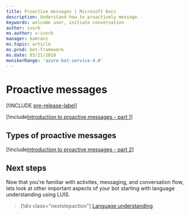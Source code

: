 ```yaml
---
title: Proactive messages | Microsoft Docs
description: Understand how to proactively message.
keywords: welcome user, initiate conversation
author: ivorb
ms.author: v-ivorb
manager: kamrani
ms.topic: article
ms.prod: bot-framework
ms.date: 03/21/2018
monikerRange: 'azure-bot-service-4.0'
---
```


# Proactive messages
[!INCLUDE [pre-release-label](../includes/pre-release-label.md)]
<!--
When you think about the exchange of messages between your bot and the user, you're probably thinking about the scenario where the user sends a message to your bot and your bot then replies to the user with a message of its own. We call this _reactive messaging_ and it's by far the most common flow that you should optimize your bot's code for.

It is possible, however, for your bot to initiate a conversation with the user by sending them a message first. We call this _proactive messaging_ and while the code you'll write to send a proactive message is very similar to what you'd write in the reactive case, there are a few differences that are worth exploring.

The first thing to note is that before you can send a proactive message to a user, the user will have to send at least one reactive style message to your bot. There are two reasons for this.

1. You need to get the user's `ConversationReference` and save it somewhere for future use. You can think of the conversation reference as the user's address, as it contains information about the channel they came in on, their user ID, the conversation ID, and even the server that should receive any future messages. This object is simple JSON and should be saved whole without tampering.
2. Most channels by policy won't let a bot initiate conversations with users they've never spoken to before. Depending on the channel the user might need to explicitly add the bot to a conversation or at a minimum send an initial message to the bot.

> ![NOTE]
> This bot currently runs properly only when deployed to Azure. However, you can test the bot without publishing it.

A common case of proactive messaging comes when our bot is performing a time-consuming task. In this case, we send a **typing** activity indicates to the user that the bot is in a *processing* mode, and then follow it up with a proactive message once our processing has completed.
-->

[!include[Introduction to proactive messages - part 1](../includes/snippet-proactive-messages-intro-1.md)] 

## Types of proactive messages 

[!include[Introduction to proactive messages - part 2](../includes/snippet-proactive-messages-intro-2.md)] 

## Next steps

Now that you're familiar with activites, messaging, and conversation flow, lets look at other important aspects of your bot starting with language understanding using LUIS.

> [!div class="nextstepaction"]
> [Language understanding](bot-builder-concept-luis.md)
